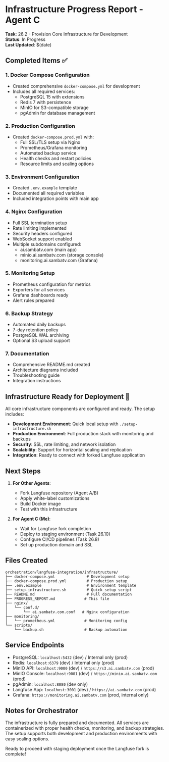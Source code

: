 # Infrastructure Progress Report - Agent C

**Task**: 26.2 - Provision Core Infrastructure for Development  
**Status**: In Progress  
**Last Updated**: $(date)

## Completed Items ✅

### 1. Docker Compose Configuration
- Created comprehensive `docker-compose.yml` for development
- Includes all required services:
  - PostgreSQL 15 with extensions
  - Redis 7 with persistence
  - MinIO for S3-compatible storage
  - pgAdmin for database management

### 2. Production Configuration
- Created `docker-compose.prod.yml` with:
  - Full SSL/TLS setup via Nginx
  - Prometheus/Grafana monitoring
  - Automated backup service
  - Health checks and restart policies
  - Resource limits and scaling options

### 3. Environment Configuration
- Created `.env.example` template
- Documented all required variables
- Included integration points with main app

### 4. Nginx Configuration
- Full SSL termination setup
- Rate limiting implemented
- Security headers configured
- WebSocket support enabled
- Multiple subdomains configured:
  - ai.sambatv.com (main app)
  - minio.ai.sambatv.com (storage console)
  - monitoring.ai.sambatv.com (Grafana)

### 5. Monitoring Setup
- Prometheus configuration for metrics
- Exporters for all services
- Grafana dashboards ready
- Alert rules prepared

### 6. Backup Strategy
- Automated daily backups
- 7-day retention policy
- PostgreSQL WAL archiving
- Optional S3 upload support

### 7. Documentation
- Comprehensive README.md created
- Architecture diagrams included
- Troubleshooting guide
- Integration instructions

## Infrastructure Ready for Deployment 🚀

All core infrastructure components are configured and ready. The setup includes:

- **Development Environment**: Quick local setup with `./setup-infrastructure.sh`
- **Production Environment**: Full production stack with monitoring and backups
- **Security**: SSL, rate limiting, and network isolation
- **Scalability**: Support for horizontal scaling and replication
- **Integration**: Ready to connect with forked Langfuse application

## Next Steps

1. **For Other Agents**:
   - Fork Langfuse repository (Agent A/B)
   - Apply white-label customizations
   - Build Docker image
   - Test with this infrastructure

2. **For Agent C (Me)**:
   - Wait for Langfuse fork completion
   - Deploy to staging environment (Task 26.10)
   - Configure CI/CD pipelines (Task 26.8)
   - Set up production domain and SSL

## Files Created

```
orchestration/langfuse-integration/infrastructure/
├── docker-compose.yml              # Development setup
├── docker-compose.prod.yml         # Production setup
├── .env.example                    # Environment template
├── setup-infrastructure.sh         # Quick setup script
├── README.md                       # Full documentation
├── PROGRESS_REPORT.md             # This file
├── nginx/
│   └── conf.d/
│       └── ai.sambatv.com.conf   # Nginx configuration
├── monitoring/
│   └── prometheus.yml             # Monitoring config
└── scripts/
    └── backup.sh                  # Backup automation
```

## Service Endpoints

- PostgreSQL: `localhost:5432` (dev) / Internal only (prod)
- Redis: `localhost:6379` (dev) / Internal only (prod)
- MinIO API: `localhost:9000` (dev) / `https://s3.ai.sambatv.com` (prod)
- MinIO Console: `localhost:9001` (dev) / `https://minio.ai.sambatv.com` (prod)
- pgAdmin: `localhost:8080` (dev only)
- Langfuse App: `localhost:3001` (dev) / `https://ai.sambatv.com` (prod)
- Grafana: `https://monitoring.ai.sambatv.com` (prod, internal only)

## Notes for Orchestrator

The infrastructure is fully prepared and documented. All services are containerized with proper health checks, monitoring, and backup strategies. The setup supports both development and production environments with easy scaling options.

Ready to proceed with staging deployment once the Langfuse fork is complete!